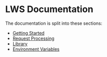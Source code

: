 # LWS Documentation

The documentation is split into these sections:

- [Getting Started](GettingStarted.md)
- [Request Processing](RequestProcessing.md)
- [Library](Library.md)
- [Environment Variables](EnvironmentVariables.md)

